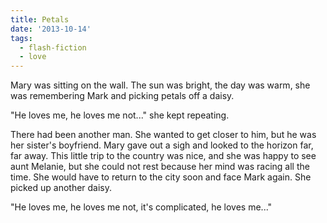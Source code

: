```yaml
---
title: Petals
date: '2013-10-14'
tags:
  - flash-fiction
  - love
---
```


Mary was sitting on the wall. The sun was bright, the day was warm, she was
remembering Mark and picking petals off a daisy.

<!-- truncate -->

"He loves me, he loves me not..." she kept repeating.

There had been another man. She wanted to get closer to him, but he was her
sister's boyfriend. Mary gave out a sigh and looked to the horizon far, far
away. This little trip to the country was nice, and she was happy to see aunt
Melanie, but she could not rest because her mind was racing all the time. She
would have to return to the city soon and face Mark again. She picked up another
daisy.

"He loves me, he loves me not, it's complicated, he loves me..."
